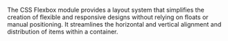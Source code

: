 The CSS Flexbox module provides a layout system that simplifies the creation of flexible and responsive designs without relying on floats or manual positioning. It streamlines the horizontal and vertical alignment and distribution of items within a container.
